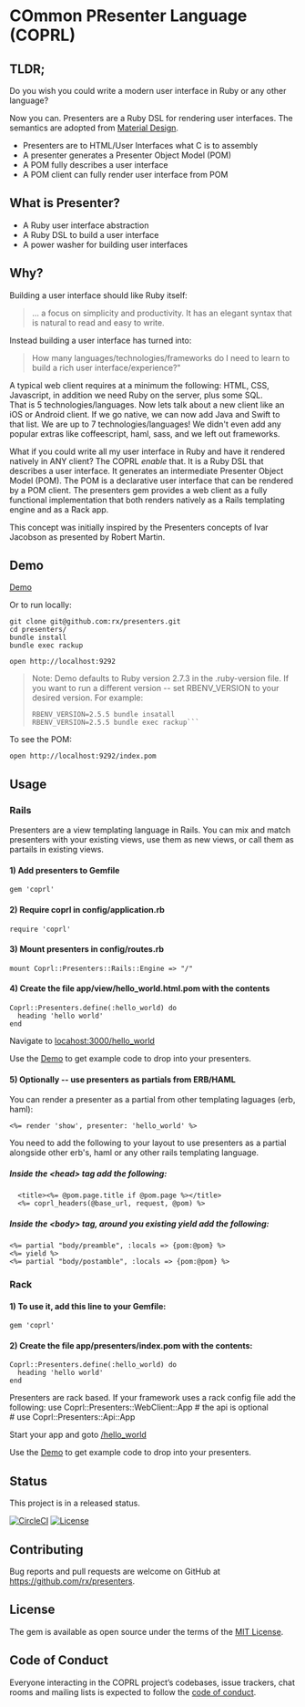 # COmmon PResenter Language (COPRL)

## TLDR;
Do you wish you could write a modern user interface in Ruby or any other language?

Now you can. Presenters are a Ruby DSL for rendering user interfaces. 
The semantics are adopted from [Material Design](https://material.io/).

* Presenters are to HTML/User Interfaces what C is to assembly
* A presenter generates a Presenter Object Model (POM) 
* A POM fully describes a user interface
* A POM client can fully render user interface from POM

## What is Presenter?

* A Ruby user interface abstraction
* A Ruby DSL to build a user interface
* A power washer for building user interfaces

## Why?

Building a user interface should like Ruby itself: 
> ... a focus on simplicity and productivity. It has an elegant syntax that is natural to read and easy to write.

Instead building a user interface has turned into:
> How many languages/technologies/frameworks do I need to learn to build a rich user interface/experience?"

A typical web client requires at a minimum the following: HTML, CSS, Javascript, in addition we need Ruby on the server, plus some SQL.  
That is 5 technologies/languages.
Now lets talk about a new client like an iOS or Android client. If we go native, we can now add Java and Swift to that list. We are up to 7 technologies/languages!
We didn't even add any popular extras like coffeescript, haml, sass, and we left out frameworks.

What if you could write all my user interface in Ruby and have it rendered natively in ANY client? The COPRL _enable_ that. It is a Ruby DSL that describes a user interface.
It generates an intermediate Presenter Object Model (POM). 
The POM is a declarative user interface that can be rendered by a POM client. 
The presenters gem provides a web client as a fully functional implementation that both renders natively as a Rails templating engine and as a Rack app.

This concept was initially inspired by the Presenters concepts of Ivar Jacobson as presented by Robert Martin.

## Demo

[Demo]

Or to run locally:

    git clone git@github.com:rx/presenters.git
    cd presenters/
    bundle install
    bundle exec rackup

    open http://localhost:9292
   
> Note: Demo defaults to Ruby version 2.7.3 in the .ruby-version file. If you want to run a different version 
> -- set RBENV_VERSION to your desired version. 
> For example: 
> ```
> RBENV_VERSION=2.5.5 bundle insatall
> RBENV_VERSION=2.5.5 bundle exec rackup```
    
To see the POM:

    open http://localhost:9292/index.pom
      
## Usage

### Rails
Presenters are a view templating language in Rails. 
You can mix and match presenters with your existing views, 
use them as new views, or call them as partails in existing views.

#### 1) Add presenters to Gemfile    
    gem 'coprl'

#### 2) Require coprl in config/application.rb
    require 'coprl'

#### 3) Mount presenters in config/routes.rb

    mount Coprl::Presenters::Rails::Engine => "/"

#### 4) Create the file app/view/hello_world.html.pom with the contents

    Coprl::Presenters.define(:hello_world) do
      heading 'hello world'
    end   

Navigate to [locahost:3000/hello_world](http://127.0.0.1:3000/hello_world)

Use the [Demo] to get example code to drop into your presenters.

#### 5) Optionally -- use presenters as partials from ERB/HAML
You can render a presenter as a partial from other templating laguages (erb, haml):

    <%= render 'show', presenter: 'hello_world' %> 

You need to add the following to your layout to use presenters as a partial alongside other erb's, haml or any other rails templating language.

##### Inside the &lt;head&gt; tag add the following:

      <title><%= @pom.page.title if @pom.page %></title>
      <%= coprl_headers(@base_url, request, @pom) %> 

##### Inside the &lt;body&gt; tag, around you existing yield add the following:

    <%= partial "body/preamble", :locals => {pom:@pom} %>
    <%= yield %>
    <%= partial "body/postamble", :locals => {pom:@pom} %>

### Rack
#### 1) To use it, add this line to your Gemfile:

    gem 'coprl'

#### 2) Create the file app/presenters/index.pom with the contents:

    Coprl::Presenters.define(:hello_world) do
      heading 'hello world'
    end   

Presenters are rack based. If your framework uses a rack config file add the following:
    use Coprl::Presenters::WebClient::App
    # the api is optional        
    # use Coprl::Presenters::Api::App

Start your app and goto [/hello_world](http://127.0.0.1:3000/hello_world)

Use the [Demo] to get example code to drop into your presenters.

## Status
This project is in a released status. 

[![CircleCI](https://circleci.com/gh/rx/presenters.svg?style=svg)](https://circleci.com/gh/rx/presenters)
[![License](https://img.shields.io/badge/license-MIT-blue.svg?style=plastic)](https://raw.githubusercontent.com/rx/presenters/master/LICENSE)

## Contributing

Bug reports and pull requests are welcome on GitHub at https://github.com/rx/presenters.

## License

The gem is available as open source under the terms of the [MIT License](http://opensource.org/licenses/MIT).

## Code of Conduct

Everyone interacting in the COPRL project’s codebases, issue trackers, chat rooms and mailing lists is expected to follow the [code of conduct](https://github.com/coprl/coprl/blob/master/CODE-OF-CONDUCT.md).

[Demo]:https://coprl-ruby.herokuapp.com/
